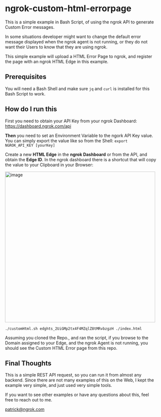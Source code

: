 # ngrok-custom-html-errorpage

This is a simple example in Bash Script, of using the ngrok API to generate Custom Error messages.

In some situations developer might want to change the default error message displayed
when the ngrok agent is not running, or they do not want their Users to know that 
they are using ngrok.

This simple example will upload a HTML Error Page to ngrok, and register the page with
an ngrok HTML Edge in this example.

## Prerequisites

You will need a Bash Shell and make sure `jq` and `curl` is installed for this Bash Script to work.

## How do I run this
First you need to obtain your API Key from your ngrok Dashboard: https://dashboard.ngrok.com/api

**Then** you need to set an Environment Variable to the ngork API Key value. You
can simply export the value like so from the Shell: `export NGROK_API_KEY [yourKey]`

Create a new **HTML Edge** in the **ngrok Dashboard** or from the API, and obtain the **Edge ID**. In
the ngrok dashboard there is a shortcut that will copy the value to your Clipboard in your 
Browser:

<img width="495" alt="image" src="https://github.com/ngrok-patrick/ngrok-custom-html-errorpage/assets/112023765/f2a9bbf0-aecb-4bdf-bfb9-b185135cbeaa">

`./customHtml.sh edghts_2UiGMp2tx4F4MZqlZ8tMRvbzgzH ./index.html`

Assuming you cloned the Repo., and ran the script, if you browse to the Domain assigned to
your Edge, and the ngrok Agent is not running, you should see the Custom HTML Error page
from this repo.

## Final Thoughts

This is a simple REST API request, so you can run it from almost any backend. Since there are not
many examples of this on the Web, I kept the example very simple, and just used very simple tools.

If you want to see other examples or have any questions about this, feel free to reach out to me.

patrick@ngrok.com
